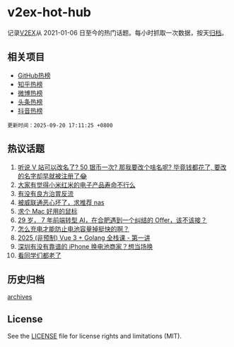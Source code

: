 # v2ex-hot-hub

 记录[V2EX](https://www.v2ex.com/)从 2021-01-06 日至今的热门话题。每小时抓取一次数据，按天[归档](archives)。
 
 ## 相关项目

- [GitHub热榜](https://github.com/lonnyzhang423/github-hot-hub)
- [知乎热榜](https://github.com/lonnyzhang423/zhihu-hot-hub)
- [微博热榜](https://github.com/lonnyzhang423/weibo-hot-hub)
- [头条热榜](https://github.com/lonnyzhang423/toutiao-hot-hub)
- [抖音热榜](https://github.com/lonnyzhang423/douyin-hot-hub)


 `更新时间：2025-09-20 17:11:25 +0800`

## 热议话题

1. [听说 V 站可以改名了? 50 银币一次? 那我要改个啥名呢? 毕竟钱都花了, 要改的名字却早就被注册了😂](https://www.v2ex.com/t/1160682)
1. [大家有觉得小米红米的电子产品寿命不行么](https://www.v2ex.com/t/1160631)
1. [有没有良方治胃反流](https://www.v2ex.com/t/1160598)
1. [被威联通恶心坏了，求推荐 nas](https://www.v2ex.com/t/1160572)
1. [求个 Mac 好用的鼠标](https://www.v2ex.com/t/1160652)
1. [29 岁， 7 年前端转型 AI，在合肥遇到一个纠结的 Offer，该不该接？](https://www.v2ex.com/t/1160607)
1. [怎么充电才能防止电池容量掉挺快的啊？](https://www.v2ex.com/t/1160597)
1. [2025 (非预制) Vue 3 + Golang 全栈课 - 第一讲](https://www.v2ex.com/t/1160623)
1. [深圳有没有靠谱的 iPhone 换电池商家？想当场换](https://www.v2ex.com/t/1160642)
1. [看同学们都老了](https://www.v2ex.com/t/1160663)

## 历史归档

[archives](archives)

## License

See the [LICENSE](LICENSE) file for license rights and limitations (MIT).
